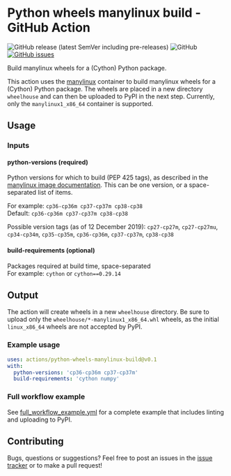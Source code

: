 # Python wheels manylinux build - GitHub Action

![GitHub release (latest SemVer including pre-releases)](https://img.shields.io/github/v/release/RalfG/python-wheels-manylinux-build?include_prereleases&style=flat-square)
![GitHub](https://img.shields.io/github/license/ralfg/manylinux-github-action?style=flat-square)
[![GitHub issues](https://img.shields.io/github/issues/RalfG/manylinux-github-action?style=flat-square)](https://github.com/RalfG/manylinux-github-action/issues)

Build manylinux wheels for a (Cython) Python package.

This action uses the [manylinux](https://github.com/pypa/manylinux) container to
build manylinux wheels for a (Cython) Python package. The wheels are placed in a
new directory `wheelhouse` and can then be uploaded to PyPI in the next step.
Currently, only the `manylinux1_x86_64` container is supported.

## Usage

### Inputs

#### python-versions (required)
Python versions for which to build (PEP 425 tags), as described in the
[manylinux image documentation](https://github.com/pypa/manylinux). This can be
one version, or a space-separated list of items.

For example: `cp36-cp36m cp37-cp37m cp38-cp38`  
Default: `cp36-cp36m cp37-cp37m cp38-cp38`

Possible version tags (as of 12 December 2019): `cp27-cp27m`, `cp27-cp27mu`,
`cp34-cp34m`, `cp35-cp35m`, `cp36-cp36m`, `cp37-cp37m`, `cp38-cp38`

#### build-requirements (optional)
Packages required at build time, space-separated  
For example: `cython` or `cython==0.29.14`

## Output
The action will create wheels in a new `wheelhouse` directory. Be sure to upload
only the `wheelhouse/*-manylinux1_x86_64.whl` wheels, as the initial
`linux_x86_64` wheels are not accepted by PyPI.

### Example usage
```yaml
uses: actions/python-wheels-manylinux-build@v0.1
with:
  python-versions: 'cp36-cp36m cp37-cp37m'
  build-requirements: 'cython numpy'
```

### Full workflow example
See
[full_workflow_example.yml](https://github.com/RalfG/python-wheels-manylinux-build/blob/master/full_workflow_example.yml)
for a complete example that includes linting and uploading to PyPI.

## Contributing
Bugs, questions or suggestions? Feel free to post an issues in the
[issue tracker](https://github.com/RalfG/python-wheels-manylinux-build/issues)
or to make a pull request!
